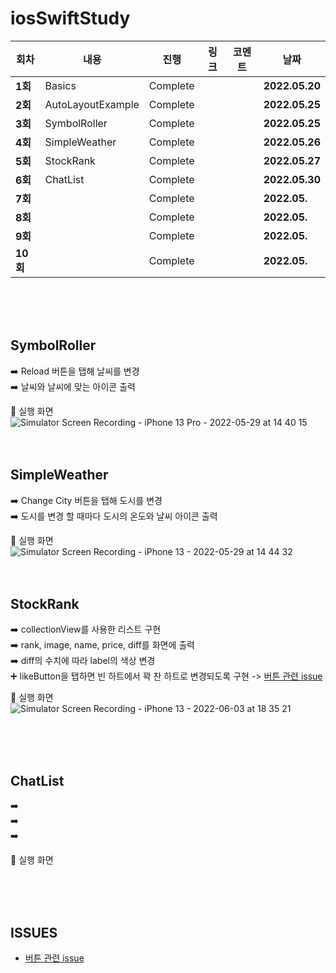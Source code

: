 # iosSwiftStudy

| 회차    | 내용                                           | 진행 | 링크                                                         | 코멘트                                                  | 날짜           |
| ------- | ---------------------------------------------- | ---- | ------------------------------------------------------------ | ------------------------------------------------------- | -------------- |
| **1회** | Basics | Complete |  |  | **2022.05.20** |
| **2회** | AutoLayoutExample | Complete |  |  | **2022.05.25** |
| **3회** | SymbolRoller | Complete |  |  | **2022.05.25** |
| **4회** | SimpleWeather | Complete |  |  | **2022.05.26** |
| **5회** | StockRank | Complete |  |  | **2022.05.27** |
| **6회** | ChatList | Complete |  |  | **2022.05.30** |
| **7회** |  | Complete |  |  | **2022.05.** |
| **8회** |  | Complete |  |  | **2022.05.** |
| **9회** |  | Complete |  |  | **2022.05.** |
| **10회** |  | Complete |  |  | **2022.05.** |
</br>
</br>
</br>

## **SymbolRoller**

➡️ Reload 버튼을 탭해 날씨를 변경   
➡️ 날씨와 날씨에 맞는 아이콘 출력   

📲 실행 화면   
![Simulator Screen Recording - iPhone 13 Pro - 2022-05-29 at 14 40 15](https://user-images.githubusercontent.com/92143918/170854007-4e48c2c6-4ab3-4c85-b677-904293e70c49.gif)
</br>
</br>
</br>

## **SimpleWeather**

➡️ Change City 버튼을 탭해 도시를 변경   
➡️ 도시를 변경 할 때마다 도시의 온도와 날씨 아이콘 출력   

📲 실행 화면   
![Simulator Screen Recording - iPhone 13 - 2022-05-29 at 14 44 32](https://user-images.githubusercontent.com/92143918/170854085-4874536c-a246-4b73-b63c-0b175fa8101c.gif)
</br>
</br>
</br>

## **StockRank**

➡️ collectionView를 사용한 리스트 구현   
➡️ rank, image, name, price, diff를 화면에 출력    
➡️ diff의 수치에 따라 label의 색상 변경    
➕ likeButton을 탭하면 빈 하트에서 꽉 찬 하트로 변경되도록 구현 -> [버튼 관련 issue](https://github.com/EunJi01/iosSwiftStudy/issues/1)</br>

📲 실행 화면   
![Simulator Screen Recording - iPhone 13 - 2022-06-03 at 18 35 21](https://user-images.githubusercontent.com/92143918/171829467-332a9770-b973-4192-a72a-156f85225ecf.gif)

</br>
</br>
</br>

## **ChatList**

➡️    
➡️     
➡️    

📲 실행 화면  

</br>
</br>
</br>

## ISSUES
   - [버튼 관련 issue](https://github.com/EunJi01/iosSwiftStudy/issues/1)</br>
